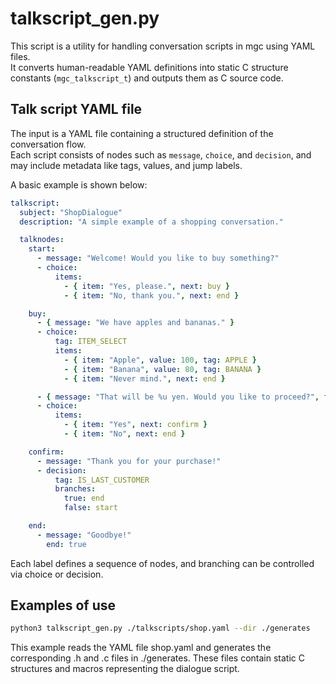 # talkscript_gen.py

This script is a utility for handling conversation scripts in mgc using YAML files.  
It converts human-readable YAML definitions into static C structure constants (`mgc_talkscript_t`) and outputs them as C source code.

## Talk script YAML file

The input is a YAML file containing a structured definition of the conversation flow.  
Each script consists of nodes such as `message`, `choice`, and `decision`, and may include metadata like tags, values, and jump labels.

A basic example is shown below:

```yaml
talkscript:
  subject: "ShopDialogue"
  description: "A simple example of a shopping conversation."

  talknodes:
    start:
      - message: "Welcome! Would you like to buy something?"
      - choice:
          items:
            - { item: "Yes, please.", next: buy }
            - { item: "No, thank you.", next: end }

    buy:
      - { message: "We have apples and bananas." }
      - choice:
          tag: ITEM_SELECT
          items:
            - { item: "Apple", value: 100, tag: APPLE }
            - { item: "Banana", value: 80, tag: BANANA }
            - { item: "Never mind.", next: end }

      - { message: "That will be %u yen. Would you like to proceed?", format: true, tag: PRICE }
      - choice:
          items:
            - { item: "Yes", next: confirm }
            - { item: "No", next: end }

    confirm:
      - message: "Thank you for your purchase!"
      - decision:
          tag: IS_LAST_CUSTOMER
          branches:
            true: end
            false: start

    end:
      - message: "Goodbye!"
        end: true
```

Each label defines a sequence of nodes, and branching can be controlled via choice or decision.


## Examples of use

```bash
python3 talkscript_gen.py ./talkscripts/shop.yaml --dir ./generates
```

This example reads the YAML file shop.yaml and generates the corresponding .h and .c files in ./generates.
These files contain static C structures and macros representing the dialogue script.


